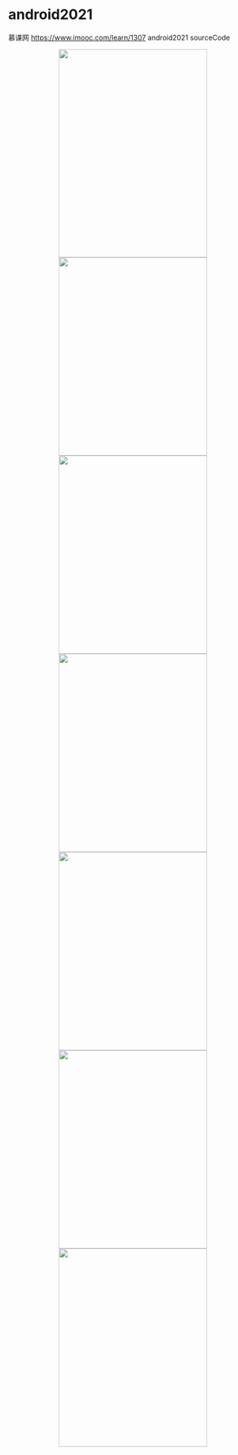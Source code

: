 # android2021

慕课网 https://www.imooc.com/learn/1307 android2021 sourceCode

<div align=center><img width="300" height="420" src="https://user-images.githubusercontent.com/26602893/142963903-14eb9ae8-4763-434f-af0e-a54840d2f8a4.jpg"/></div>

<div align=center><img width="300" height="400" src="https://user-images.githubusercontent.com/26602893/142963924-325e9150-9be6-4835-83a7-cdf0f73414db.jpg"/></div>

<div align=center><img width="300" height="400" src="https://user-images.githubusercontent.com/26602893/142963929-4113fe07-ac18-4b02-b8a5-76cd96f020ef.jpg"/></div>

<div align=center><img width="300" height="400" src="https://user-images.githubusercontent.com/26602893/142963944-1e190646-dd39-41f3-b4a1-ed20e73492e9.jpg"/></div>

<div align=center><img width="300" height="400" src="(https://user-images.githubusercontent.com/26602893/142963956-e828ca04-8497-4255-8a37-64370353962e.jpg"/></div>

<div align=center><img width="300" height="400" src="https://user-images.githubusercontent.com/26602893/142963981-185fb352-a705-412d-b1c1-a11b3d910ca1.jpg"/></div>

<div align=center><img width="300" height="400" src="https://user-images.githubusercontent.com/26602893/142963993-9b223141-b2af-4203-90af-cd0b9c4b3a56.jpg"/></div>



